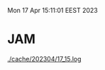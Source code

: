 Mon 17 Apr 15:11:01 EEST 2023
# JAM
<a href='./cache/202304/17_15.log'>./cache/202304/17_15.log</a>
